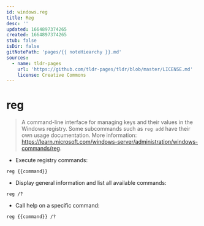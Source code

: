 ```yaml
---
id: windows.reg
title: Reg
desc: ''
updated: 1664897374265
created: 1664897374265
stub: false
isDir: false
gitNotePath: 'pages/{{ noteHiearchy }}.md'
sources:
  - name: tldr-pages
    url: 'https://github.com/tldr-pages/tldr/blob/master/LICENSE.md'
    license: Creative Commons
---
```

# reg

> A command-line interface for managing keys and their values in the Windows registry.
> Some subcommands such as `reg add` have their own usage documentation.
> More information: <https://learn.microsoft.com/windows-server/administration/windows-commands/reg>.

- Execute registry commands:

`reg {{command}}`

- Display general information and list all available commands:

`reg /?`

- Call help on a specific command:

`reg {{command}} /?`

